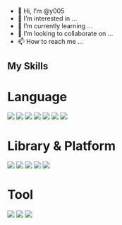 - 👋 Hi, I’m @y005
- 👀 I’m interested in ...
- 🌱 I’m currently learning ...
- 💞️ I’m looking to collaborate on ...
- 📫 How to reach me ...

## My Skills

# Language
<img src="https://img.shields.io/badge/C-FFFFFF?style=flat-square&logo=C&logoColor=black"/>
<img src="https://img.shields.io/badge/Cplusplus-FFFFFF?style=flat-square&logo=Cplusplus&logoColor=black"/>
<img src="https://img.shields.io/badge/.Net-FFFFFF?style=flat-square&logo=.Net&logoColor=black"/>
<img src="https://img.shields.io/badge/Python-FFFFFF?style=flat-square&logo=Python&logoColor=black"/>
<img src="https://img.shields.io/badge/Html-FFFFFF?style=flat-square&logo=Html&logoColor=black"/>
<img src="https://img.shields.io/badge/Javascript-FFFFFF?style=flat-square&logo=Javascript&logoColor=black"/>
<img src="https://img.shields.io/badge/Css-FFFFFF?style=flat-square&logo=Css&logoColor=black"/>

# Library & Platform 
<img src="https://img.shields.io/badge/Flask-FFFFFF?style=flat-square&logo=Flask&logoColor=black"/>
<img src="https://img.shields.io/badge/Selenium-FFFFFF?style=flat-square&logo=Selenium&logoColor=black"/>
<img src="https://img.shields.io/badge/Pandas-FFFFFF?style=flat-square&logo=Pandas&logoColor=black"/>
<img src="https://img.shields.io/badge/Unity-FFFFFF?style=flat-square&logo=Unity&logoColor=black"/>
<img src="https://img.shields.io/badge/Oracle-FFFFFF?style=flat-square&logo=Oracle&logoColor=black"/>

# Tool
<img src="https://img.shields.io/badge/amazonaws-FFFFFF?style=flat-square&logo=amazonaws&logoColor=black"/>
<img src="https://img.shields.io/badge/Git-FFFFFF?style=flat-square&logo=Git&logoColor=black"/>
<img src="https://img.shields.io/badge/Notion-FFFFFF?style=flat-square&logo=Notion&logoColor=black"/>
